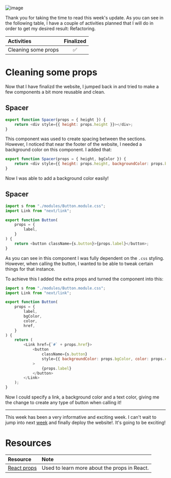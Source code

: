 ![image](https://raw.githubusercontent.com/Meet-Miles/astroplant/master/docs/images/week-14.png)

Thank you for taking the time to read this week's update. As you can see in the following table, I have a couple of activities planned that I will do in order to get my desired result: Refactoring.

| Activities          | Finalized |
| :------------------ | :-------: |
| Cleaning some props |    ✅     |

# Cleaning some props

Now that I have finalizd the website, I jumped back in and tried to make a few components a bit more reusable and clean.

## Spacer

```javascript
export function Spacer(props = { height }) {
    return <div style={{ height: props.height }}></div>;
}
```

This component was used to create spacing between the sections. However, I noticed that near the footer of the website, I needed a background color on this component. I added that:

```javascript
export function Spacer(props = { height, bgColor }) {
    return <div style={{ height: props.height, backgroundColor: props.bgColor }}></div>;
}
```

Now I was able to add a background color easily!

## Spacer

```javascript
import s from "./modules/Button.module.css";
import Link from "next/link";

export function Button(
    props = {
        label,
    }
) {
    return <button className={s.button}>{props.label}</button>;
}
```

As you can see in this component I was fully dependent on the `.css` styling. However, when calling the button, I wanted to be able to tweak certain things for that instance.

To achieve this I added the extra props and turned the component into this:

```javascript
import s from "./modules/Button.module.css";
import Link from "next/link";

export function Button(
    props = {
        label,
        bgColor,
        color,
        href,
    }
) {
    return (
        <Link href={`#` + props.href}>
            <button
                className={s.button}
                style={{ backgroundColor: props.bgColor, color: props.color }}
            >
                {props.label}
            </button>
        </Link>
    );
}
```

Now I could specify a link, a background color and a text color, giving me the change to create any type of button when calling it!

---

This week has been a very informative and exciting week. I can't wait to jump into next [week](https://github.com/Meet-Miles/astroplant/blob/master/docs/week-15.md) and finally deploy the website!. It's going to be exciting!

# Resources

| Resource                                                          | Note                                         |
| :---------------------------------------------------------------- | :------------------------------------------- |
| [React props](https://reactjs.org/docs/components-and-props.html) | Used to learn more about the props in React. |
